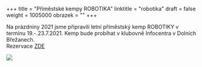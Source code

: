 +++
title = "Příměstské kempy ROBOTIKA"
linktitle = "robotika"
draft = false
weight = 1005000
obrazek = ""
+++

Na prázdniny 2021 jsme připravili letní příměstský kemp ROBOTIKY v termínu 19.-.23.7.2021. Kemp bude probíhat v klubovně Infocentra v Dolních Břežanech.  
Rezervace [ZDE](https://kiddum.webooker.eu/Courses/Register/102479?returnUrl=Courses&tabName=detail)

![](/assets/media/Kopie%20návrhu%20plakát%20letní%20tábor.png)

